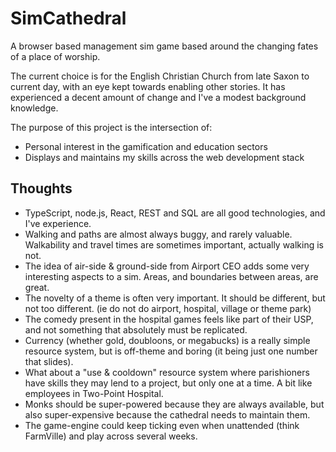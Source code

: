 SimCathedral
==
A browser based management sim game based around the changing fates of a place of worship.

The current choice is for the English Christian Church from late Saxon to current day, with an eye kept towards enabling other stories.  It has experienced a decent amount of change and I've a modest background knowledge.

The purpose of this project is the intersection of:
 * Personal interest in the gamification and education sectors
 * Displays and maintains my skills across the web development stack

Thoughts
--
* TypeScript, node.js, React, REST and SQL are all good technologies, and I've experience.
* Walking and paths are almost always buggy, and rarely valuable.  Walkability and travel times are sometimes important, actually walking is not.
* The idea of air-side & ground-side from Airport CEO adds some very interesting aspects to a sim.  Areas, and boundaries between areas, are great.
* The novelty of a theme is often very important. It should be different, but not too different. (ie do not do airport, hospital, village or theme park)
* The comedy present in the hospital games feels like part of their USP, and not something that absolutely must be replicated.
* Currency (whether gold, doubloons, or megabucks) is a really simple resource system, but is off-theme and boring (it being just one number that slides).
* What about a "use & cooldown" resource system where parishioners have skills they may lend to a project, but only one at a time. A bit like employees in Two-Point Hospital.
* Monks should be super-powered because they are always available, but also super-expensive because the cathedral needs to maintain them.
* The game-engine could keep ticking even when unattended (think FarmVille) and play across several weeks.

